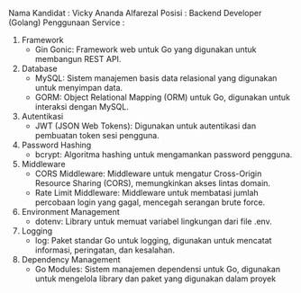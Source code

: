 Nama Kandidat		    : Vicky Ananda Alfarezal
Posisi			        : Backend Developer (Golang)
Penggunaan Service 	    :

1.	Framework
    - Gin Gonic: Framework web untuk Go yang digunakan untuk membangun REST API.
2.	Database
    - MySQL: Sistem manajemen basis data relasional yang digunakan untuk menyimpan data.
    - GORM: Object Relational Mapping (ORM) untuk Go, digunakan untuk interaksi dengan MySQL.
3.	Autentikasi
    - JWT (JSON Web Tokens): Digunakan untuk autentikasi dan pembuatan token sesi pengguna.
5.	Password Hashing
    - bcrypt: Algoritma hashing untuk mengamankan password pengguna.
6.	Middleware
    - CORS Middleware: Middleware untuk mengatur Cross-Origin Resource Sharing (CORS), memungkinkan akses lintas domain.
    - Rate Limit Middleware: Middleware untuk membatasi jumlah percobaan login yang gagal, mencegah serangan brute force.
7.	Environment Management
    - dotenv: Library untuk memuat variabel lingkungan dari file .env.
8.	Logging
    - log: Paket standar Go untuk logging, digunakan untuk mencatat informasi, peringatan, dan kesalahan.
9.	Dependency Management
    - Go Modules: Sistem manajemen dependensi untuk Go, digunakan untuk mengelola library dan paket yang digunakan dalam proyek
